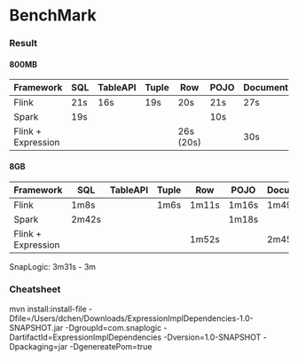 # BenchMark

### Result
#### 800MB

| Framework          | SQL  | TableAPI | Tuple | Row       | POJO | Document |
| ------------------ | ---- | -------- | ----- | --------- | ---- | -------- |
| Flink              | 21s  | 16s      | 19s   | 20s       | 21s  | 27s      |
| Spark              | 19s  |          |       |           | 10s  |          |
| Flink + Expression |      |          |       | 26s (20s) |      | 30s      |

#### 8GB
| Framework          | SQL  | TableAPI | Tuple | Row       | POJO | Document |
| ------------------ | ---- | -------- | ----- | --------- | ---- | -------- |
| Flink              | 1m8s |          | 1m6s  | 1m11s     | 1m16s| 1m49s    |
| Spark              | 2m42s|          |       |           | 1m18s|          |
| Flink + Expression |      |          |       | 1m52s     |      | 2m45s    |

SnapLogic: 3m31s - 3m

### Cheatsheet

mvn install:install-file -Dfile=/Users/dchen/Downloads/ExpressionImplDependencies-1.0-SNAPSHOT.jar -DgroupId=com.snaplogic -DartifactId=ExpressionImplDependencies -Dversion=1.0-SNAPSHOT -Dpackaging=jar -DgenereatePom=true
